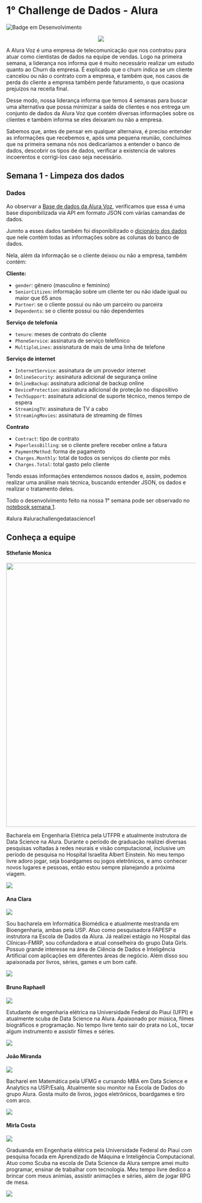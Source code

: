 # 1° Challenge de Dados -  Alura
![Badge em Desenvolvimento](http://img.shields.io/static/v1?label=STATUS&message=EM%20DESENVOLVIMENTO&color=GREEN&style=for-the-badge)

<center>
  <img src="https://i.imgur.com/jn7km8o.png">
</center>

A Alura Voz é uma empresa de telecomunicação que nos contratou para atuar como cientistas de dados na equipe de vendas. Logo na primeira semana, a liderança nos informa que é muito necessário realizar um estudo quanto ao Churn da empresa. É explicado que o churn indica se um cliente cancelou ou não o contrato com a empresa, e também que, nos casos de perda do cliente a empresa também perde faturamento, o que ocasiona prejuizos na receita final.

Desse modo, nossa liderança informa que temos 4 semanas para buscar uma alternativa que possa minimizar a saída de clientes e nos entrega um conjunto de dados da Alura Voz que contém diversas informações sobre os clientes e também informa se eles deixaram ou não a empresa.

Sabemos que, antes de pensar em qualquer alternaiva, é preciso entender as informações que recebemos e, após uma pequena reunião, concluímos que na primeira semana nós nos dedicaríamos a entender o banco de dados, descobrir os tipos de dados, verificar a existencia de valores incoerentos e corrigi-los caso seja necessário.

## Semana 1 - Limpeza dos dados

### Dados

Ao observar a [Base de dados da Alura Voz](https://github.com/sthemonica/alura-voz/blob/main/Dados/Telco-Customer-Churn.json), verificamos que essa é uma base disponibilizada via API em formato JSON com várias camandas de dados.

Junnto a esses dados também foi disponibilizado o [dicionário dos dados](https://github.com/sthemonica/alura-voz/blob/main/dicionario.md) que nele contém todas as informações sobre as colunas do banco de dados.

Nela, além da informação se o cliente deixou ou não a empresa, também contém:

<b>Cliente:</b>
 
* `gender`: gênero (masculino e feminino)
* `SeniorCitizen`: informação sobre um cliente ter ou não idade igual ou maior que 65 anos
* `Partner`: se o cliente possui ou não um parceiro ou parceira
* `Dependents`: se o cliente possui ou não dependentes

<b>Serviço de telefonia</b>


 * `tenure`: meses de contrato do cliente
 * `PhoneService`: assinatura de serviço telefônico
 * `MultipleLines`: assisnatura de mais de uma linha de telefone
 

<b>Serviço de internet</b>


 * `InternetService`: assinatura de um provedor internet
 * `OnlineSecurity`: assinatura adicional de segurança online
 * `OnlineBackup`: assinatura adicional de backup online
 * `DeviceProtection`: assinatura adicional de proteção no dispositivo
 * `TechSupport`: assinatura adicional de suporte técnico, menos tempo de espera
 * `StreamingTV`: assinatura de TV a cabo
 * `StreamingMovies`: assinatura de streaming de filmes


<b>Contrato</b>


 * `Contract`: tipo de contrato
 * `PaperlessBilling`: se o cliente prefere receber online a fatura
 * `PaymentMethod`: forma de pagamento
 * `Charges.Monthly`: total de todos os serviços do cliente por mês
 * `Charges.Total`: total gasto pelo cliente

Tendo essas informações entendemos nossos dados e, assim, podemos realizar uma análise mais técnica, buscando entender JSON, os dados e realizar o tratamento deles.

Todo o desenvolvimento feito na nossa 1° semana pode ser observado no [notebook semana 1](https://github.com/sthemonica/alura-voz/blob/main/1-Limpeza%20dos%20dados/limpeza.ipynb).

#alura #alurachallengedatascience1


## Conheça a equipe

#### Sthefanie Monica

<div align="left">
<img src="https://imgur.com/PPEmT1K" width="700px" />
</div>


Bacharela em Engenharia Elétrica pela UTFPR e atualmente instrutora de Data Science na Alura. Durante o período de graduação realizei diversas pesquisas voltadas à redes neurais e visão computacional, inclusive um período de pesquisa no Hospital Israelita Albert Einstein. No meu tempo livre adoro jogar, seja boardgames ou jogos eletrônicos, e amo conhecer novos lugares e pessoas, então estou sempre planejando a próxima viagem.

<div>
<a href="https://www.linkedin.com/in/sthefanie-monica/" target="_blank"><img src="https://img.shields.io/badge/-LinkedIn-%230077B5?style=for-the-badge&logo=linkedin&logoColor=white" target="_blank"></a>  
 

#### Ana Clara

<img src="https://imgur.com/DAYE0yR">

Sou bacharela em Informática Biomédica e atualmente mestranda em Bioengenharia, ambas pela USP. Atuo como pesquisadora FAPESP e instrutora na Escola de Dados da Alura. Já realizei estágio no Hospital das Clínicas-FMRP, sou cofundadora e atual conselheira do grupo Data Girls. Possuo grande interesse na área de Ciência de Dados e Inteligência Artificial com aplicações em diferentes áreas de negócio. Além disso sou apaixonada por livros, séries, games e um bom café.

<a href="https://www.linkedin.com/in/anaclara-amioto/" target="_blank"><img src="https://img.shields.io/badge/-LinkedIn-%230077B5?style=for-the-badge&logo=linkedin&logoColor=white" target="_blank"></a>  

#### Bruno Raphaell

<img src="https://imgur.com/TpbGKvC">

Estudante de engenharia elétrica na Universidade Federal do Piauí (UFPI) e atualmente scuba de Data Science na Alura. Apaixonado por música, filmes biográficos e programação. No tempo livre tento sair do prata no LoL, tocar algum instrumento e assistir filmes e séries.


<a href="https://www.linkedin.com/in/bruno-raphaell-alves-de-matos/" target="_blank"><img src="https://img.shields.io/badge/-LinkedIn-%230077B5?style=for-the-badge&logo=linkedin&logoColor=white" target="_blank"></a>   

#### João Miranda

<img src="https://imgur.com/6evW05p">

Bacharel em Matemática pela UFMG e cursando MBA em Data Science e Analytics na USP/Esalq. Atualmente sou monitor na Escola de Dados do grupo Alura. Gosta muito de livros, jogos eletrônicos, boardgames e tiro com arco.

<a href="https://www.linkedin.com/in/joaovmiranda/" target="_blank"><img src="https://img.shields.io/badge/-LinkedIn-%230077B5?style=for-the-badge&logo=linkedin&logoColor=white" target="_blank"></a>  


#### Mirla Costa 

<img src="https://imgur.com/vrbN6ov">

Graduanda em Engenharia elétrica pela Universidade Federal do Piauí com pesquisa focada em Aprendizado de Máquina e Inteligência Computacional. Atuo como Scuba na escola de Data Science da Alura sempre amei muito programar, ensinar de trabalhar com tecnologia. Meu tempo livre dedico a brincar com meus animias, assistir animações e séries, além de jogar RPG de mesa.

<a href="https://www.linkedin.com/in/mirla-costa/" target="_blank"><img src="https://img.shields.io/badge/-LinkedIn-%230077B5?style=for-the-badge&logo=linkedin&logoColor=white" target="_blank"></a>   
</div>